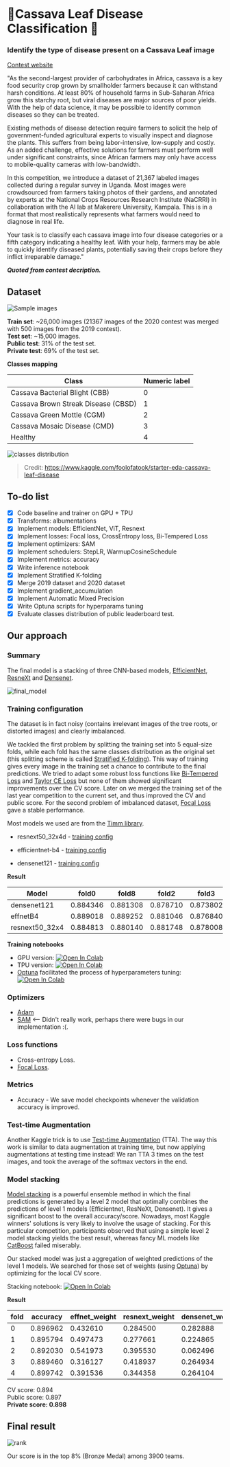 # 🌿Cassava Leaf Disease Classification 🌿
### Identify the type of disease present on a Cassava Leaf image

[Contest website](https://www.kaggle.com/c/cassava-leaf-disease-classification/overview/description) 

"As the second-largest provider of carbohydrates in Africa, cassava is a key food security crop grown by smallholder farmers because it can withstand harsh conditions. At least 80% of household farms in Sub-Saharan Africa grow this starchy root, but viral diseases are major sources of poor yields. With the help of data science, it may be possible to identify common diseases so they can be treated.

Existing methods of disease detection require farmers to solicit the help of government-funded agricultural experts to visually inspect and diagnose the plants. This suffers from being labor-intensive, low-supply and costly. As an added challenge, effective solutions for farmers must perform well under significant constraints, since African farmers may only have access to mobile-quality cameras with low-bandwidth.  

In this competition, we introduce a dataset of 21,367 labeled images collected during a regular survey in Uganda. Most images were crowdsourced from farmers taking photos of their gardens, and annotated by experts at the National Crops Resources Research Institute (NaCRRI) in collaboration with the AI lab at Makerere University, Kampala. This is in a format that most realistically represents what farmers would need to diagnose in real life.

Your task is to classify each cassava image into four disease categories or a fifth category indicating a healthy leaf. With your help, farmers may be able to quickly identify diseased plants, potentially saving their crops before they inflict irreparable damage." 

_**Quoted from contest decription.**_

## Dataset

![Sample images](img/sample_images.jpg)

**Train set**: ~26,000 images (21367 images of the 2020 contest was merged with 500 images from the 2019 contest).  
**Test set**: ~15,000 images.  
**Public test**: 31% of the test set.  
**Private test**: 69% of the test set.
 
**Classes mapping**

|  Class | Numeric label|
|---|---|
| Cassava Bacterial Blight (CBB)  | 0 |
| Cassava Brown Streak Disease (CBSD)  |  1 | 
|  Cassava Green Mottle (CGM)  | 2  |
|Cassava Mosaic Disease (CMD) |3 |
| Healthy|4|

![classes distribution](img/classes_distribution.png)
> Credit: https://www.kaggle.com/foolofatook/starter-eda-cassava-leaf-disease

## To-do list

- [x] Code baseline and trainer on GPU + TPU  
- [x] Transforms: albumentations
- [x] Implement models: EfficientNet, ViT, Resnext 
- [x] Implement losses: Focal loss, CrossEntropy loss, Bi-Tempered Loss  
- [x] Implement optimizers: SAM  
- [x] Implement schedulers: StepLR, WarmupCosineSchedule  
- [x] Implement metrics: accuracy
- [x] Write inference notebook  
- [x] Implement Stratified K-folding  
- [x] Merge 2019 dataset and 2020 dataset   
- [x] Implement gradient_accumulation   
- [x] Implement Automatic Mixed Precision  
- [x] Write Optuna scripts for hyperparams tuning  
- [x] Evaluate classes distribution of public leaderboard test.  

## Our approach

### Summary

The final model is a stacking of three CNN-based models, [EfficientNet](https://arxiv.org/abs/1905.11946), [ResneXt](https://arxiv.org/abs/1611.05431) and [Densenet](https://arxiv.org/abs/1608.06993).

![final_model](img/final_model.png)

### Training configuration

The dataset is in fact noisy (contains irrelevant images of the tree roots, or distorted images) and clearly imbalanced.  

We tackled the first problem by splitting the training set into 5 equal-size folds, while each fold has the same classes distribution as the original set (this splitting scheme is called [Stratified K-folding](https://scikit-learn.org/stable/modules/generated/sklearn.model_selection.StratifiedKFold.html)). This way of training gives every image in the training set a chance to contribute to the final predictions. We tried to adapt some robust loss functions like [Bi-Tempered Loss](https://ai.googleblog.com/2019/08/bi-tempered-logistic-loss-for-training.html) and [Taylor CE Loss](https://www.ijcai.org/Proceedings/2020/0305.pdf) but none of them showed significant improvements over the CV score. Later on we merged the training set of the last year competition to the current set, and thus improved the CV and public score. For the second problem of imbalanced dataset, [Focal Loss](https://arxiv.org/abs/1708.02002) gave a stable performance.

Most models we used are from the [Timm library](https://github.com/rwightman/pytorch-image-models).

* resnext50_32x4d - [training config](src/configs/resnext.yaml)

* efficientnet-b4 - [training config](src/configs/effnet.yaml)

* densenet121 - [training config](src/configs/densenet.yaml)

**Result**

| Model          | fold0    | fold8    | fold2    | fold3    | fold4    | CV       | Public | Private |
|----------------|----------|----------|----------|----------|----------|----------|--------|---------|
| densenet121    | 0.884346 | 0.881308 | 0.878710 | 0.873802 | 0.888993 | 0.881431 | 0.889  | **0.887**   |
| effnetB4       | 0.889018 | 0.889252 | 0.881046 | 0.876840 | 0.888525 | 0.884936 | 0.896  | **0.894**   |
| resnext50_32x4 | 0.884813 | 0.880140 | 0.881748 | 0.878008 | 0.892498 | 0.883441 | 0.895  | **0.891**   |

**Training notebooks**
* GPU version:  [![Open In Colab](https://colab.research.google.com/assets/colab-badge.svg)](https://colab.research.google.com/drive/1z-Koz7hGElNZxqlWOTXHHI-6XLo-XC6P?usp=sharing)
* TPU version: [![Open In Colab](https://colab.research.google.com/assets/colab-badge.svg)](https://colab.research.google.com/drive/1PWWU3Hk-5PvOkop8hV7SVcdYtKbQyrTp?usp=sharing)
* [Optuna](https://optuna.org/) facilitated the process of hyperparameters tuning: [![Open In Colab](https://colab.research.google.com/assets/colab-badge.svg)](https://colab.research.google.com/drive/1acE4A9RnfczR6_p6i_gXTqy_cf65OcZA?usp=sharing)

### Optimizers

* [Adam](https://arxiv.org/abs/1412.6980)
* [SAM](https://arxiv.org/abs/2010.01412) <-- Didn't really work, perhaps there were bugs in our implementation :(.

### Loss functions

* Cross-entropy Loss.
* [Focal Loss](https://arxiv.org/abs/1708.02002).

### Metrics

* Accuracy - We save model checkpoints whenever the validation accuracy is improved.

### Test-time Augmentation

Another Kaggle trick is to use [Test-time Augmentation](https://arxiv.org/abs/2011.11156) (TTA). The way this work is similar to data augmentation at training time, but now applying augmentations at testing time instead! We ran TTA 3 times on the test images, and took the average of the softmax vectors in the end. 

### Model stacking

[Model stacking](https://blogs.sas.com/content/subconsciousmusings/2017/05/18/stacked-ensemble-models-win-data-science-competitions/#:~:text=Model%20stacking%20is%20an%20efficient,a%20new%20set%20of%20predictions.) is a powerful ensemble method in which the final predictions is generated by a level 2 model that optimally combines the predictions of level 1 models (Efficientnet, ResNeXt, Densenet). It gives a significant boost to the overall accuracy/score. Nowadays, most Kaggle winners' solutions is very likely to involve the usage of stacking.  For this particular competition, participants observed that using a simple level 2 model stacking yields the best result, whereas fancy ML models like [CatBoost](https://catboost.ai/) failed miserably. 

Our stacked model was just a aggregation of weighted predictions of the level 1 models. We searched for those set of weights (using [Optuna](https://optuna.org/)) by optimizing for the local CV score.

Stacking notebook: [![Open In Colab](https://colab.research.google.com/assets/colab-badge.svg)](https://colab.research.google.com/drive/16pkbfXxpMhkNSbiMi29XUJrYzbNLs6VU?usp=sharing)

**Result**

| fold | accuracy | effnet_weight | resnext_weight | densenet_weight |
|------|----------|---------------|----------------|-----------------|
| 0    | 0.896962 | 0.432610      | 0.284500       | 0.282888        |
| 1    | 0.895794 | 0.497473      | 0.277661       | 0.224865        |
| 2    | 0.892030 | 0.541973      | 0.395530       | 0.062496        |
| 3    | 0.889460 | 0.316127      | 0.418937       | 0.264934        |
| 4    | 0.899742 | 0.391536      | 0.344358       | 0.264104        |

CV score: 0.894  
Public score: 0.897  
**Private score: 0.898**  

## Final result

![rank](img/ranking.JPG)

Our score is in the top 8% (Bronze Medal) among 3900 teams.
